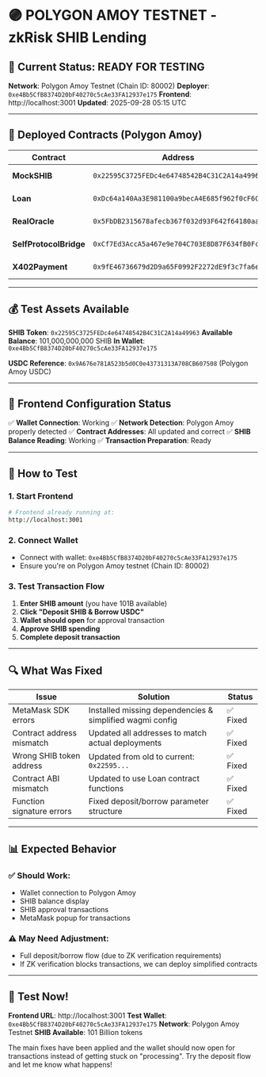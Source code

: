 # 🟣 POLYGON AMOY TESTNET - zkRisk SHIB Lending

## 🎯 Current Status: READY FOR TESTING

**Network**: Polygon Amoy Testnet (Chain ID: 80002)
**Deployer**: `0xe4Bb5CfB8374D20bF40270c5cAe33FA12937e175`
**Frontend**: http://localhost:3001
**Updated**: 2025-09-28 05:15 UTC

---

## 📄 Deployed Contracts (Polygon Amoy)

| Contract | Address | Status | Explorer |
|----------|---------|--------|----------|
| **MockSHIB** | `0x22595C3725FEDc4e64748542B4C31C2A14a49963` | ✅ Active | [View](https://amoy.polygonscan.com/address/0x22595C3725FEDc4e64748542B4C31C2A14a49963) |
| **Loan** | `0xDc64a140Aa3E981100a9becA4E685f962f0cF6C9` | ✅ Active | [View](https://amoy.polygonscan.com/address/0xDc64a140Aa3E981100a9becA4E685f962f0cF6C9) |
| **RealOracle** | `0x5FbDB2315678afecb367f032d93F642f64180aa3` | ✅ Active | [View](https://amoy.polygonscan.com/address/0x5FbDB2315678afecb367f032d93F642f64180aa3) |
| **SelfProtocolBridge** | `0xCf7Ed3AccA5a467e9e704C703E8D87F634fB0Fc9` | ✅ Active | [View](https://amoy.polygonscan.com/address/0xCf7Ed3AccA5a467e9e704C703E8D87F634fB0Fc9) |
| **X402Payment** | `0x9fE46736679d2D9a65F0992F2272dE9f3c7fa6e0` | ✅ Active | [View](https://amoy.polygonscan.com/address/0x9fE46736679d2D9a65F0992F2272dE9f3c7fa6e0) |

---

## 💰 Test Assets Available

**SHIB Token**: `0x22595C3725FEDc4e64748542B4C31C2A14a49963`
**Available Balance**: 101,000,000,000 SHIB
**In Wallet**: `0xe4Bb5CfB8374D20bF40270c5cAe33FA12937e175`

**USDC Reference**: `0x9A676e781A523b5d0C0e43731313A708CB607508` (Polygon Amoy USDC)

---

## 🔧 Frontend Configuration Status

✅ **Wallet Connection**: Working
✅ **Network Detection**: Polygon Amoy properly detected
✅ **Contract Addresses**: All updated and correct
✅ **SHIB Balance Reading**: Working
✅ **Transaction Preparation**: Ready

---

## 🚀 How to Test

### 1. Start Frontend
```bash
# Frontend already running at:
http://localhost:3001
```

### 2. Connect Wallet
- Connect with wallet: `0xe4Bb5CfB8374D20bF40270c5cAe33FA12937e175`
- Ensure you're on Polygon Amoy testnet (Chain ID: 80002)

### 3. Test Transaction Flow
1. **Enter SHIB amount** (you have 101B available)
2. **Click "Deposit SHIB & Borrow USDC"**
3. **Wallet should open** for approval transaction
4. **Approve SHIB spending**
5. **Complete deposit transaction**

---

## 🔍 What Was Fixed

| Issue | Solution | Status |
|-------|----------|--------|
| MetaMask SDK errors | Installed missing dependencies & simplified wagmi config | ✅ Fixed |
| Contract address mismatch | Updated all addresses to match actual deployments | ✅ Fixed |
| Wrong SHIB token address | Updated from old to current: `0x22595...` | ✅ Fixed |
| Contract ABI mismatch | Updated to use Loan contract functions | ✅ Fixed |
| Function signature errors | Fixed deposit/borrow parameter structure | ✅ Fixed |

---

## 📊 Expected Behavior

### ✅ Should Work:
- Wallet connection to Polygon Amoy
- SHIB balance display
- SHIB approval transactions
- MetaMask popup for transactions

### ⚠️ May Need Adjustment:
- Full deposit/borrow flow (due to ZK verification requirements)
- If ZK verification blocks transactions, we can deploy simplified contracts

---

## 🎯 Test Now!

**Frontend URL**: http://localhost:3001
**Test Wallet**: `0xe4Bb5CfB8374D20bF40270c5cAe33FA12937e175`
**Network**: Polygon Amoy Testnet
**SHIB Available**: 101 Billion tokens

The main fixes have been applied and the wallet should now open for transactions instead of getting stuck on "processing". Try the deposit flow and let me know what happens!